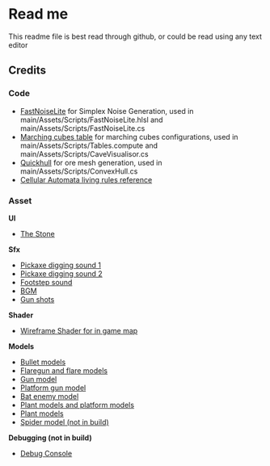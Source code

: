 # Read me
This readme file is best read through github, or could be read using any text editor
## Credits
### Code
* [FastNoiseLite](https://github.com/Auburn/FastNoiseLite/blob/master/HLSL/FastNoiseLite.hlsl) for Simplex Noise Generation, used in main/Assets/Scripts/FastNoiseLite.hlsl and main/Assets/Scripts/FastNoiseLite.cs  
* [Marching cubes table](https://polycoding.net/marching-cubes/part-1/) for marching cubes configurations, used in main/Assets/Scripts/Tables.compute and main/Assets/Scripts/CaveVisualisor.cs  
* [Quickhull](https://github.com/OskarSigvardsson/unity-quickhull) for ore mesh generation, used in main/Assets/Scripts/ConvexHull.cs  
* [Cellular Automata living rules reference](https://softologyblog.wordpress.com/2019/12/28/3d-cellular-automata-3/)

### Asset
**UI**  
* [The Stone](https://assetstore.unity.com/packages/2d/gui/gui-the-stone-116852)

**Sfx**
* [Pickaxe digging sound 1](https://assetstore.unity.com/packages/audio/sound-fx/foley/earth-materials-sfx-mini-pack-21405)
* [Pickaxe digging sound 2](https://www.unrealengine.com/marketplace/en-US/product/rpg-dungeon-sounds)
* [Footstep sound](https://assetstore.unity.com/packages/audio/sound-fx/classic-footstep-sfx-173668)
* [BGM](https://assetstore.unity.com/packages/audio/music/orchestral/enchanted-world-197452)
* [Gun shots](https://assetstore.unity.com/packages/audio/sound-fx/weapons/weapons-of-choice-free-101807#content)


**Shader**
* [Wireframe Shader for in game map](https://github.com/Chaser324/unity-wireframe)

**Models**
* [Bullet models](https://assetstore.unity.com/packages/vfx/particles/epic-toon-fx-57772)
* [Flaregun and flare models](https://assetstore.unity.com/packages/3d/props/guns/flare-gun-12820)
* [Gun model](https://assetstore.unity.com/packages/3d/props/guns/sample-low-poly-guns-pack-207957)
* [Platform gun model](https://assetstore.unity.com/packages/3d/environments/weapons-pack-free-259025)
* [Bat enemy model](https://sketchfab.com/3d-models/vampire-bat-806dcba0959944f880272512b841a019)
* [Plant models and platform models](https://assetstore.unity.com/packages/3d/environments/dungeons/polygon-dungeons-low-poly-3d-art-by-synty-102677)
* [Plant models](https://assetstore.unity.com/packages/3d/environments/landscapes/free-low-poly-nature-forest-205742)
* [Spider model (not in build)](https://assetstore.unity.com/packages/3d/characters/animals/insects/fantasy-spider-236418)

**Debugging (not in build)**
* [Debug Console](https://assetstore.unity.com/packages/tools/gui/in-game-debug-console-68068)
